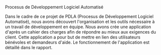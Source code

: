 Procesus de Développement Logiciel Automatisé

Dans le cadre de ce projet de PDLA (Procesus de Développement Logiciel Automatisé), nous avons découvert l'organisation et les outils
nécessaire à un travail de développement en équipe. Nous avons crée une application d'après un cahier des charges afin de répondre au mieux aux exigences du client.
Cette application a pour but de mettre en lien des utilisateurs bénévoles et demandeurs d'aide.
Le fonctionnement de l'application est détaillé dans le rapport.
